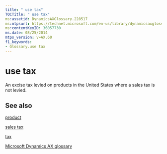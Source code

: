 ```yaml
---
title: " use tax"
TOCTitle: " use tax"
ms:assetid: DynamicsAXGlossary.228517
ms:mtpsurl: https://technet.microsoft.com/en-us/library/dynamicsaxglossary.228517(v=AX.60)
ms:contentKeyID: 36057730
ms.date: 08/25/2014
mtps_version: v=AX.60
f1_keywords:
- Glossary.use tax
---
```


# use tax

An excise tax levied on products in the United States where a sales tax is not levied.

## See also

[product](product.md)

[sales tax](sales-tax.md)

[tax](tax.md)

[Microsoft Dynamics AX glossary](glossary/microsoft-dynamics-ax-glossary.md)

  


